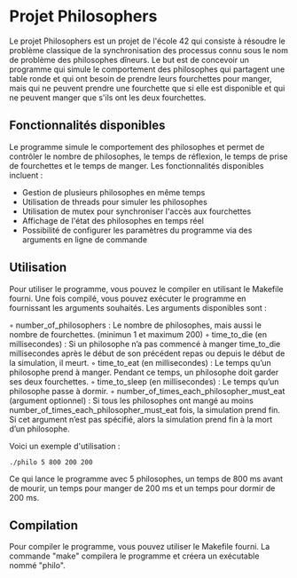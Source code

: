 # Projet Philosophers

Le projet Philosophers est un projet de l'école 42 qui consiste à résoudre le problème classique de la synchronisation des processus connu sous le nom de problème des philosophes dîneurs. Le but est de concevoir un programme qui simule le comportement des philosophes qui partagent une table ronde et qui ont besoin de prendre leurs fourchettes pour manger, mais qui ne peuvent prendre une fourchette que si elle est disponible et qui ne peuvent manger que s'ils ont les deux fourchettes.

## Fonctionnalités disponibles

Le programme simule le comportement des philosophes et permet de contrôler le nombre de philosophes, le temps de réflexion, le temps de prise de fourchettes et le temps de manger. Les fonctionnalités disponibles incluent :

- Gestion de plusieurs philosophes en même temps
- Utilisation de threads pour simuler les philosophes
- Utilisation de mutex pour synchroniser l'accès aux fourchettes
- Affichage de l'état des philosophes en temps réel
- Possibilité de configurer les paramètres du programme via des arguments en ligne de commande

## Utilisation

Pour utiliser le programme, vous pouvez le compiler en utilisant le Makefile fourni. Une fois compilé, vous pouvez exécuter le programme en fournissant les arguments souhaités. Les arguments disponibles sont :

◦ number_of_philosophers : Le nombre de philosophes, mais aussi le nombre de fourchettes. (minimun 1 et maximum 200)
◦ time_to_die (en millisecondes) : Si un philosophe n’a pas commencé à manger time_to_die millisecondes après le début de son précédent repas ou depuis le début de la  simulation, il meurt.
◦ time_to_eat (en millisecondes) : Le temps qu’un philosophe prend à manger. Pendant ce temps, un philosophe doit garder ses deux fourchettes.
◦ time_to_sleep (en millisecondes) : Le temps qu’un philosophe passe à dormir.
◦ number_of_times_each_philosopher_must_eat (argument optionnel) : Si tous les philosophes ont mangé au moins number_of_times_each_philosopher_must_eat fois, la simulation prend fin. Si cet argument n’est pas spécifié, alors la simulation prend fin à la mort d’un philosophe.

Voici un exemple d'utilisation :

`./philo 5 800 200 200`

Ce qui lance le programme avec 5 philosophes, un temps de 800 ms avant de mourir, un temps pour manger de 200 ms et un temps pour dormir de 200 ms.

## Compilation

Pour compiler le programme, vous pouvez utiliser le Makefile fourni. La commande "make" compilera le programme et créera un exécutable nommé "philo".

